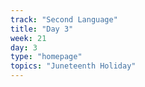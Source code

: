 ```yaml
---
track: "Second Language"
title: "Day 3"
week: 21
day: 3
type: "homepage"
topics: "Juneteenth Holiday"
---
```

